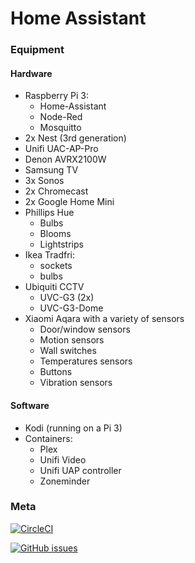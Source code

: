 # Home Assistant

### Equipment

#### Hardware

 - Raspberry Pi 3:
   - Home-Assistant
   - Node-Red
   - Mosquitto
 - 2x Nest (3rd generation)
 - Unifi UAC-AP-Pro
 - Denon AVRX2100W
 - Samsung TV
 - 3x Sonos
 - 2x Chromecast
 - 2x Google Home Mini
 - Phillips Hue
   - Bulbs
   - Blooms
   - Lightstrips
 - Ikea Tradfri:
   - sockets
   - bulbs
 - Ubiquiti CCTV
   - UVC-G3 (2x)
   - UVC-G3-Dome
 - Xiaomi Aqara with a variety of sensors
   - Door/window sensors
   - Motion sensors
   - Wall switches
   - Temperatures sensors
   - Buttons
   - Vibration sensors

#### Software

 - Kodi (running on a Pi 3)
 - Containers:
   - Plex
   - Unifi Video
   - Unifi UAP controller
   - Zoneminder

### Meta

[![CircleCI](https://img.shields.io/circleci/build/gh/glitchcrab/homeassistant?style=for-the-badge&logo=appveyor)](https://circleci.com/gh/glitchcrab/homeassistant/tree/master)

[![GitHub issues](https://img.shields.io/github/issues/glitchcrab/homeassistant?style=for-the-badge&logo=appveyor)](https://github.com/glitchcrab/homeassistant/issues)
